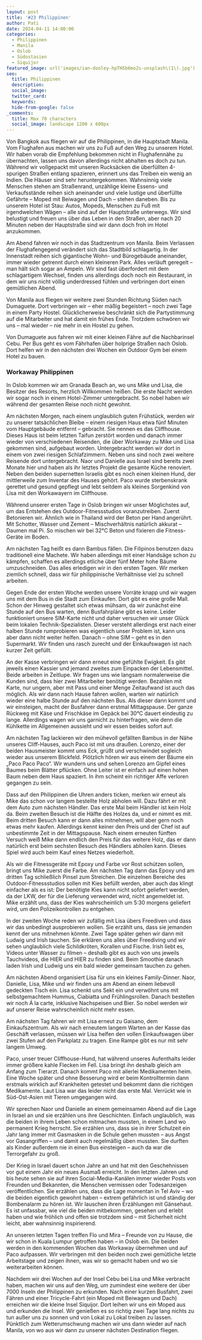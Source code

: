 ```yaml
---
layout: post
title: '#23 Philippinen'
author: Pati
date: 2024-04-11 14:00:00
categories:
  - Philippinen
  - Manila
  - Oslob
  - Südostasien
  - Siquijor
featured_image: url('images/ian-dooley-hpTH5b6mo2s-unsplash\(1\).jpg')
seo:
  title: Philippinen
  description:
  social_image:
  twitter_card:
  keywords:
  hide-from-google: false
_comments:
  title: Max 70 characters
  social_image: landscape 1200 x 600px
---
```

<!-- links fehlen -->


Von Bangkok aus fliegen wir auf die Philippinen, in die Hauptstadt Manila. Vom Flughafen aus machen wir uns zu Fuß auf den Weg zu unserem Hotel. Wir haben vorab die Empfehlung bekommen nicht in Flughafennähe zu übernachten, lassen uns davon allerdings nicht abhalten es doch zu tun. Während wir vollgepackt mit unseren Rucksäcken die überfüllten 4-spurigen Straßen entlang spazieren, erinnert uns das Treiben ein wenig an Indien. Die Häuser sind sehr heruntergekommen. Wahnsinnig viele Menschen stehen am Straßenrand, unzählige kleine Essens- und Verkaufsstände reihen sich aneinander und viele lustige und überfüllte Gefährte – Moped mit Beiwagen und Dach – stehen daneben. Bis zu unserem Hotel ist Stau: Autos, Mopeds, Menschen zu Fuß mit irgendwelchen Wägen – alle sind auf der Hauptstraße unterwegs. Wir sind belustigt und freuen uns über das Leben in den Straßen, aber nach 20 Minuten neben der Hauptstraße sind wir dann doch froh im Hotel anzukommen.

Am Abend fahren wir noch in das Stadtzentrum von Manila. Beim Verlassen der Flughafengegend verändert sich das Stadtbild schlagartig. In der Innenstadt reihen sich gigantische Wohn- und Bürogebäude aneinander, immer wieder getrennt durch einen kleineren Park. Alles verläuft geregelt – man hält sich sogar an Ampeln. Wir sind fast überfordert mit dem schlagartigem Wechsel, finden uns allerdings doch noch ein Restaurant, in dem wir uns nicht völlig underdressed fühlen und verbringen dort einen gemütlichen Abend.

Von Manila aus fliegen wir weitere zwei Stunden Richtung Süden nach Dumaguete. Dort verbringen wir – eher mäßig begeistert – noch zwei Tage in einem Party Hostel. Glücklicherweise beschränkt sich die Partystimmung auf die Mitarbeiter und hat damit ein frühes Ende. Trotzdem schwören wir uns – mal wieder – nie mehr in ein Hostel zu gehen. 

Von Dumaguete aus fahren wir mit einer kleinen Fähre auf die Nachbarinsel Cebu. Per Bus geht es vom Fährhafen über holprige Straßen nach Oslob. Dort helfen wir in den nächsten drei Wochen ein Outdoor Gym bei einem Hotel zu bauen.

<!-- 1img -->

### Workaway Philippinen

In Oslob kommen wir am Granada Beach an, wo uns Mike und Lisa, die Besitzer des Resorts, herzlich Willkommen heißen. Die erste Nacht werden wir sogar noch in einem Hotel-Zimmer untergebracht. So nobel haben wir während der gesamten Reise noch nicht gewohnt.

<!-- 1img -->

Am nächsten Morgen, nach einem unglaublich guten Frühstück, werden wir zu unserer tatsächlichen Bleibe – einem riesigen Haus etwa fünf Minuten vom Hauptgebäude entfernt – gebracht. Sie nennen es das Cliffhouse. Dieses Haus ist beim letzten Taifun zerstört worden und danach immer wieder von verschiedenen Reisenden, die über Workaway zu Mike und Lisa gekommen sind, aufgebaut worden. Untergebracht werden wir dort in einem von zwei riesigen Schlafzimmern. Neben uns sind noch zwei weitere Reisende dort untergebracht. Naor und Danielle aus Israel sind bereits zwei Monate hier und haben als ihr letztes Projekt die gesamte Küche renoviert. Neben den beiden supernetten Israelis gibt es noch einen kleinen Hund, der mittlerweile zum Inventar des Hauses gehört. Paco wurde sterbenskrank gerettet und gesund gepflegt und lebt seitdem als kleines Sorgenkind von Lisa mit den Workawayern im Cliffhouse.

<!-- 1img -->

Während unserer ersten Tage in Oslob bringen wir unser Möglichstes auf, um das Entstehen des Outdoor-Fitnessstudios voranzutreiben. Zuerst Betonieren wir. Ähnlich wie in Thailand wird der Beton per Hand angerührt. Mit Schotter, Wasser und Zement – Mischverhältnis natürlich akkurat – Daumen mal Pi. So mischen wir bei 32°C Beton und fixieren die Fitness-Geräte im Boden.

Am nächsten Tag heißt es dann Bambus fällen. Die Filipinos benutzen dazu traditionell eine Machete. Wir haben allerdings mit einer Handsäge schon zu kämpfen, schaffen es allerdings etliche über fünf Meter hohe Bäume umzuschneiden. Das alles erledigen wir in den ersten Tagen. Wir merken ziemlich schnell, dass wir für philippinische Verhältnisse viel zu schnell arbeiten.

<!-- 1img -->

Gegen Ende der ersten Woche werden unsere Vorräte knapp und wir wagen uns mit dem Bus in die Stadt zum Einkaufen. Dort gibt es eine große Mall. Schon der Hinweg gestaltet sich etwas mühsam, da wir zunächst eine Stunde auf den Bus warten, denn Busfahrpläne gibt es keine. Leider funktioniert unsere SIM-Karte nicht und daher versuchen wir unser Glück beim lokalen Technik-Spezialisten. Dieser versteht allerdings erst nach einer halben Stunde rumprobieren was eigentlich unser Problem ist, kann uns aber dann nicht weiter helfen. Danach – ohne SIM – geht es in den Supermarkt. Wir finden uns rasch zurecht und der Einkaufswagen ist nach kurzer Zeit gefüllt.

An der Kasse verbringen wir dann erneut eine gefühlte Ewigkeit. Es gibt jeweils einen Kassier und jemand zweites zum Einpacken der Lebensmittel. Beide arbeiten in Zeitlupe. Wir fragen uns wie langsam normalerweise die Kunden sind, dass hier zwei Mitarbeiter benötigt werden. Bezahlen mit Karte, nur ungern, aber mit Pass und einer Menge Zeitaufwand ist auch das möglich. Als wir dann nach Hause fahren wollen, warten wir natürlich wieder eine halbe Stunde auf den nächsten Bus. Als dieser dann kommt und wir einsteigen, macht der Busfahrer dann erstmal Mittagspause. Der ganze Rückweg mit Käse und Frischkäse im Gepäck bei 30°C dauert eindeutig zu lange. Allerdings wagen wir uns garnicht zu hinterfragen, wie denn die Kühlkette im Allgemeinen aussieht und wir essen beides sofort auf.

<!-- 2img -->

Am nächsten Tag lackieren wir den mühevoll gefällten Bambus in der Nähe unseres Cliff-Hauses, auch Paco ist mit uns draußen. Lorenzo, einer der beiden Hausmeister kommt ums Eck, grüßt und verschwindet sogleich wieder aus unserem Blickfeld. Plötzlich hören wir aus einem der Bäume ein „Paco Paco Paco“. Wir wundern uns und sehen Lorenzo am Gipfel eines Baumes beim Blätter pflücken. Ohne Leiter ist er einfach auf einen hohen Baum neben dem Haus spaziert. In ihm scheint ein richtiger Affe verloren gegangen zu sein. 

Dass auf den Philippinen die Uhren anders ticken, merken wir erneut als Mike das schon vor langem bestellte Holz abholen will. Dazu fährt er mit dem Auto zum nächsten Händler. Das erste Mal beim Händler ist kein Holz da. Beim zweiten Besuch ist die Hälfte des Holzes da, und er nimmt es mit. Beim dritten Besuch kann er dann alles mitnehmen, will aber gern noch etwas mehr kaufen. Allerdings kennt keiner den Preis und der Chef ist auf unbestimmte Zeit in der Mittagspause. Nach einem erneuten fünften Versuch weiß Mike dann endlich den Preis für das weitere Holz, das er dann natürlich erst beim sechsten Besuch des Händlers abholen kann. Dieses Spiel wird auch beim Kauf eines Netzes wiederholt.

Als wir die Fitnessgeräte mit Epoxy und Farbe vor Rost schützen sollen, bringt uns Mike zuerst die Farbe. Am nächsten Tag dann das Epoxy und am dritten Tag schließlich Pinsel zum Streichen. Die einzelnen Bereiche des Outdoor-Fitnessstudios sollen mit Kies befüllt werden, aber auch das klingt einfacher als es ist: Der benötigte Kies kann nicht sofort geliefert werden, da der LKW, der für die Lieferung verwendet wird, nicht angemeldet ist. Mike erzählt uns, dass der Kies wahrscheinlich um 5:30 morgens geliefert wird, um den Polizeikontrollen zu entgehen. 

<!-- 1img -->

<!-- links in diesem absatz!! -->
In der zweiten Woche reden wir zufällig mit Lisa übers Freediven und dass wir das unbedingt ausprobieren wollen. Sie erzählt uns, dass sie jemanden kennt der uns mitnehmen könnte. Zwei Tage später gehen wir dann mit Ludwig und Irish tauchen. Sie erklären uns alles über Freediving und wir sehen unglaublich viele Schildkröten, Korallen und Fische. Irish liebt es, Videos unter Wasser zu filmen – deshalb gibt es auch von uns jeweils Tauchvideos, die HIER und HIER zu finden sind. Beim Smoothie danach laden Irish und Ludwig uns ein bald wieder gemeinsam tauchen zu gehen.

<!-- 1img -->

Am nächsten Abend organisiert Lisa für uns ein kleines Family-Dinner. Naor, Danielle, Lisa, Mike und wir finden uns am Abend an einem liebevoll gedeckten Tisch ein. Lisa schenkt uns Sekt ein und verwöhnt uns mit selbstgemachtem Hummus, Ciabiatta und Frühlingsrollen. Danach bestellen wir noch Á la carte, inklusive Nachspeisen und Bier. So nobel werden wir auf unserer Reise wahrscheinlich nicht mehr essen. 

<!-- 1img -->

Am nächsten Tag fahren wir mit Lisa erneut zu Gaisano, dem Einkaufszentrum. Als wir nach erneutem langem Warten an der Kasse das Geschäft verlassen, müssen wir Lisa helfen den vollen Einkaufswagen über zwei Stufen auf den Parkplatz zu tragen. Eine Rampe gibt es nur mit sehr langem Umweg.  

Paco, unser treuer Cliffhouse-Hund, hat während unseres Aufenthalts leider immer größere kahle Flecken im Fell. Lisa bringt ihn deshalb gleich am Anfang zum Tierarzt. Danach kommt Paco mit allerlei Medikamenten heim. Eine Woche später und ohne Besserung wird er beim Kontrolltermin dann erstmals wirklich auf Krankheiten getestet und bekommt dann die richtigen Medikamente. Laut Lisa war das leider nicht das erste Mal. Verrückt wie in Süd-Ost-Asien mit Tieren umgegangen wird. 

<!-- 1img -->

Wir sprechen Naor und Danielle an einem gemeinsamen Abend auf die Lage in Israel an und sie erzählen uns ihre Geschichten. Einfach unglaublich, was die beiden in ihrem Leben schon mitmachen mussten, in einem Land wo permanent Krieg herrscht. Sie erzählen uns, dass sie in ihrer Schulzeit ein Jahr lang immer mit Gasmasken in die Schule gehen mussten – aus Angst vor Gasangriffen – und damit auch regelmäßig üben mussten. Sie durften als Kinder außerdem nie in einen Bus einsteigen – auch da war die Terrorgefahr zu groß.

Der Krieg in Israel dauert schon Jahre an und hat mit den Geschehnissen vor gut einem Jahr ein neues Ausmaß erreicht. In den letzten Jahren und bis heute sehen sie auf ihren Social-Media-Kanälen immer wieder Posts von Freunden und Bekannten, die Menschen vermissen oder Todesanzeigen veröffentlichen. Sie erzählen uns, dass die Lage momentan in Tel Aviv – wo die beiden eigentlich gewohnt haben – extrem gefährlich ist und ständig der Bombenalarm zu hören ist. Wir lauschen ihren Erzählungen mit Gänsehaut. Es ist unfassbar, wie viel die beiden mitbekommen, gesehen und erlebt haben und wie fröhlich und offen sie trotzdem sind – mit Sicherheit nicht leicht, aber wahnsinnig inspirierend.

<!-- 1img -->

An unseren letzten Tagen treffen Flo und Mira – Freunde von zu Hause, die wir schon in Kuala Lumpur getroffen haben – in Oslob ein. Die beiden werden in den kommenden Wochen das Workaway übernehmen und auf Paco aufpassen. Wir verbringen mit den beiden noch zwei gemütliche letzte Arbeitstage und zeigen ihnen, was wir so gemacht haben und wo sie weiterarbeiten können.

<!-- 1img -->

Nachdem wir drei Wochen auf der Insel Cebu bei Lisa und Mike verbracht haben, machen wir uns auf den Weg, um zumindest eine weitere der über 7000 Inseln der Philippinen zu erkunden. Nach einer kurzen Busfahrt, zwei Fähren und einer Tricycle-Fahrt (ein Moped mit Beiwagen und Dach) erreichen wir die kleine Insel Siquijor. Dort leihen wir uns ein Moped aus und erkunden die Insel. Wir genießen es so richtig zwei Tage lang nichts zu tun außer uns zu sonnen und von Lokal zu Lokal treiben zu lassen. Pünktlich zum Wetterumschwung machen wir uns dann wieder auf nach Manila, von wo aus wir dann zu unserer nächsten Destination fliegen. 

<!-- 1img -->